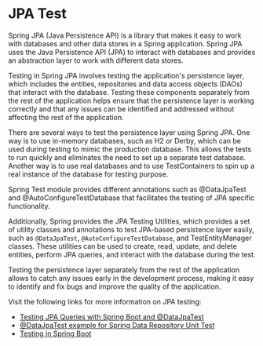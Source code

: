 # JPA Test

Spring JPA (Java Persistence API) is a library that makes it easy to work with databases and other data stores in a Spring application. Spring JPA uses the Java Persistence API (JPA) to interact with databases and provides an abstraction layer to work with different data stores.

Testing in Spring JPA involves testing the application's persistence layer, which includes the entities, repositories and data access objects (DAOs) that interact with the database. Testing these components separately from the rest of the application helps ensure that the persistence layer is working correctly and that any issues can be identified and addressed without affecting the rest of the application.

There are several ways to test the persistence layer using Spring JPA. One way is to use in-memory databases, such as H2 or Derby, which can be used during testing to mimic the production database. This allows the tests to run quickly and eliminates the need to set up a separate test database. Another way is to use real databases and to use TestContainers to spin up a real instance of the database for testing purpose.

Spring Test module provides different annotations such as @DataJpaTest and @AutoConfigureTestDatabase that facilitates the testing of JPA specific functionality.

Additionally, Spring provides the JPA Testing Utilities, which provides a set of utility classes and annotations to test JPA-based persistence layer easily, such as `@DataJpaTest`, `@AutoConfigureTestDatabase`, and TestEntityManager classes. These utilities can be used to create, read, update, and delete entities, perform JPA queries, and interact with the database during the test.

Testing the persistence layer separately from the rest of the application allows to catch any issues early in the development process, making it easy to identify and fix bugs and improve the quality of the application.

Visit the following links for more information on JPA testing:

- [Testing JPA Queries with Spring Boot and @DataJpaTest](https://reflectoring.io/spring-boot-data-jpa-test/)
- [@DataJpaTest example for Spring Data Repository Unit Test](https://www.bezkoder.com/spring-boot-unit-test-jpa-repo-datajpatest/)
- [Testing in Spring Boot](https://www.baeldung.com/spring-boot-testing)

